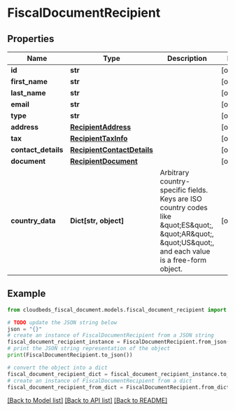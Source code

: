 # FiscalDocumentRecipient


## Properties

Name | Type | Description | Notes
------------ | ------------- | ------------- | -------------
**id** | **str** |  | [optional] 
**first_name** | **str** |  | [optional] 
**last_name** | **str** |  | [optional] 
**email** | **str** |  | [optional] 
**type** | **str** |  | [optional] 
**address** | [**RecipientAddress**](RecipientAddress.md) |  | [optional] 
**tax** | [**RecipientTaxInfo**](RecipientTaxInfo.md) |  | [optional] 
**contact_details** | [**RecipientContactDetails**](RecipientContactDetails.md) |  | [optional] 
**document** | [**RecipientDocument**](RecipientDocument.md) |  | [optional] 
**country_data** | **Dict[str, object]** | Arbitrary country-specific fields. Keys are ISO country codes like \&quot;ES\&quot;, \&quot;AR\&quot;, \&quot;US\&quot;, and each value is a free-form object.  | [optional] 

## Example

```python
from cloudbeds_fiscal_document.models.fiscal_document_recipient import FiscalDocumentRecipient

# TODO update the JSON string below
json = "{}"
# create an instance of FiscalDocumentRecipient from a JSON string
fiscal_document_recipient_instance = FiscalDocumentRecipient.from_json(json)
# print the JSON string representation of the object
print(FiscalDocumentRecipient.to_json())

# convert the object into a dict
fiscal_document_recipient_dict = fiscal_document_recipient_instance.to_dict()
# create an instance of FiscalDocumentRecipient from a dict
fiscal_document_recipient_from_dict = FiscalDocumentRecipient.from_dict(fiscal_document_recipient_dict)
```
[[Back to Model list]](../README.md#documentation-for-models) [[Back to API list]](../README.md#documentation-for-api-endpoints) [[Back to README]](../README.md)


